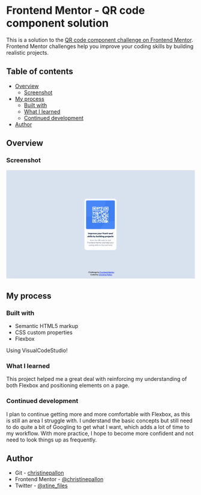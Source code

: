 # Frontend Mentor - QR code component solution

This is a solution to the [QR code component challenge on Frontend Mentor](https://www.frontendmentor.io/challenges/qr-code-component-iux_sIO_H). Frontend Mentor challenges help you improve your coding skills by building realistic projects. 

## Table of contents

- [Overview](#overview)
  - [Screenshot](#screenshot)
- [My process](#my-process)
  - [Built with](#built-with)
  - [What I learned](#what-i-learned)
  - [Continued development](#continued-development)
- [Author](#author)

## Overview

### Screenshot

<img src="resources/screenshot.png" alt="project screenshot" title="Screenshot">


## My process

### Built with

- Semantic HTML5 markup
- CSS custom properties
- Flexbox

Using VisualCodeStudio!


### What I learned

This project helped me a great deal with reinforcing my understanding of both Flexbox and positioning elements on a page.

### Continued development

I plan to continue getting more and more comfortable with Flexbox, as this is still an area I struggle with. I understand the basic concepts but still need to do quite a bit of Googling to get what I want, which adds  a lot of time to my workflow. With more practice, I hope to become more confident and not need to look things up as frequently.

## Author

- Git - [christinepallon](https://github.com/christinepallon)
- Frontend Mentor - [@christinepallon](https://www.frontendmentor.io/profile/christinepallon)
- Twitter - [@xtine_files](https://www.twitter.com/xtine_files)
